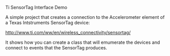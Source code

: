 Ti SensorTag Interface Demo

A simple project that creates a connection to the Accelerometer element of a Texas Intstruments SensorTag device:

http://www.ti.com/ww/en/wireless_connectivity/sensortag/

It shows how you can create a class that will emumerate the devices and connect to events that the SensorTag produces.
